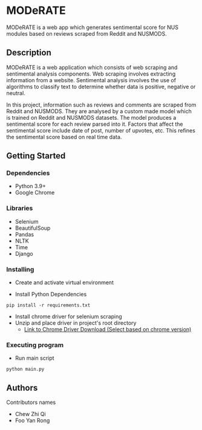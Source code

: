 # MODeRATE 

MODeRATE is a web app which generates sentimental score for NUS modules based on reviews scraped from Reddit and NUSMODS. 

## Description 

MODeRATE is a web application which consists of web scraping and sentimental analysis components. Web scraping involves extracting information from a website. Sentimental analysis involves the use of algorithms to classify text to determine whether data is positive, negative or neutral. 

In this project, information such as reviews and comments are scraped from Reddit and NUSMODS. They are analysed by a custom made model which is trained on Reddit and NUSMODS datasets. The model produces a sentimental score for each review parsed into it. Factors that affect the sentimental score include date of post, number of upvotes, etc. This refines the sentimental score based on real time data.  
 

## Getting Started

### Dependencies

* Python 3.9+
* Google Chrome

### Libraries

* Selenium
* BeautifulSoup
* Pandas
* NLTK
* Time
* Django 

### Installing
* Create and activate virtual environment

* Install Python Dependencies
```
pip install -r requirements.txt
```
* Install chrome driver for selenium scraping
* Unzip and place driver in project's root directory
	* [Link to Chrome Driver Download (Select based on chrome version)](https://chromedriver.chromium.org/downloads)


### Executing program
* Run main script
```
python main.py
```

## Authors

Contributors names

* Chew Zhi Qi 
* Foo Yan Rong